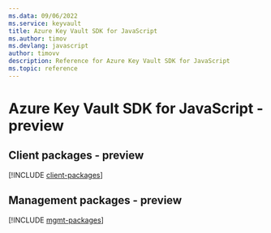 ```yaml
---
ms.data: 09/06/2022
ms.service: keyvault
title: Azure Key Vault SDK for JavaScript
ms.author: timov
ms.devlang: javascript
author: timovv
description: Reference for Azure Key Vault SDK for JavaScript
ms.topic: reference
---
```

# Azure Key Vault SDK for JavaScript - preview

## Client packages - preview
[!INCLUDE [client-packages](key-vault-client-index.md)]
## Management packages - preview
[!INCLUDE [mgmt-packages](key-vault-mgmt-index.md)]